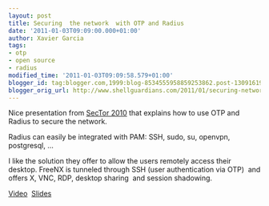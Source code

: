 ```yaml
---
layout: post
title: Securing  the network  with OTP and Radius
date: '2011-01-03T09:09:00.000+01:00'
author: Xavier Garcia
tags:
- otp
- open source
- radius
modified_time: '2011-01-03T09:09:58.579+01:00'
blogger_id: tag:blogger.com,1999:blog-8534555958859253862.post-1309161957429933436
blogger_orig_url: http://www.shellguardians.com/2011/01/securing-network-with-otp-and-radius.html
---
```

Nice presentation from [SecTor 2010](http://www.sector.ca/) that explains how to use OTP and Radius to secure the network.  
  
Radius can easily be integrated with PAM: SSH, sudo, su, openvpn, postgresql, ...
  
I like the solution they offer to allow the users remotely access their desktop. FreeNX is tunneled through SSH (user authentication via OTP)  and offers X, VNC, RDP, desktop sharing  and session shadowing.  
  
[Video](http://secdocs.lonerunners.net/documents/details/3231-securing-your-network-with-open-source-technologies-and-standard-protocols-tips--tricks)  [Slides](http://secdocs.lonerunners.net/documents/details/3230-securing-your-network-with-open-source-technologies-and-standard-protocols-tips--tricks)
